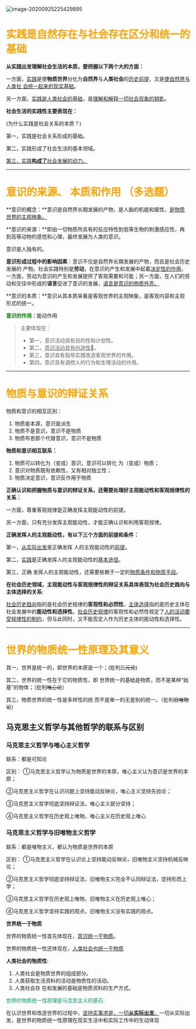 ![image-20200925225429895](https://gitee.com/HaitoChan/upload-pic-typora/raw/master/null/image-20200925225429895.png)

# <font color=orange>实践是自然存在与社会存在区分和统一的基础</font>

**从实践出发理解社会生活的本质，要把握以下两个大的方面：**

一方面，<u>实践</u>是使**物质世界**分化为**自然界**与**人类社会**的<u>历史前提</u>，又是<u>使自然界与人类社 会统一起来的现实基础</u>。

另一方面，<u>实践是人类社会的基础</u>，是<u>理解和解释一切社会现象的钥匙</u>。

**社会生活的实践性主要表现在：**

(为什么实践是社会关系的本质？)

第一，实践是社会关系形成的基础。

第二，实践形成了社会生活的基本领域。

<u>第三，实践**构成了**社会发展的动力。</u>

------

# <font color=orange>意识的来源、 本质和作用 （多选题）</font>

**意识的概念：**意识是自然界长期发展的产物，是人脑的机能和属性，<u>是物质世界的主观映象。</u>

**意识的来源：**即由一切物质所具有的反应特性到低等生物的刺激感应性，再到高等动物的感觉和心理，最终发展为人类的意识。

意识是人独有的。

**意识形成过程中的影响因素**：意识不仅是自然界长期发展的产物，而且是社会历史发展的 产物。社会实践特别是**劳动**，在意识的产生和发展中起着<u>决定性的作用</u>。一方面，劳动为意识的产生和发展提供了客观需要和可能；另一方面，在人们的劳动和交往中形成的**语言**促进了意识的发展，<u>语言是意识的物质外壳。</u>

**意识的本质：**意识从其本质来看是客观世界的主观映象，是客观内容和主观形式的统一。

<font color=green>**意识的作用：**</font>能动作用

> 主要体现在：
>
> - 第一，意识活动具有目的性和计划性。
> - 第二，<u>意识活动具有创造性</u>🔺。
> - 第三，意识具有指导实践改造客观世界的作用。
> - 第四，意识具有调控人的行为和生理活动的作用。

-----

# <font color=orange>物质与意识的辩证关系</font>

物质和意识的相互区别：

1. 物质是本源，意识是派生
2. 物质不是意识，意识不是物质
3. 物质布恩那个代替意识，意识不是物质

**物质和意识相互联系：**

1. 物质可以转化为（变成）意识，意识可以转化 为（变成）物质； 
2. 意识对物质既有依赖性，又有相对独立性；
3. 物质决定意识，意识反作用于物质

**正确认识和把握物质与意识的辩证关系，还需要处理好主观能动性和客观规律性的关系：**

一方面，尊重客观规律是正确发挥主观能动性的前提。

另一方面，只有充分发挥主观能动性，才能正确认识和利用客观规律。

**正确发挥人的主观能动性，有以下三个方面的前提和条件：**

第一，<u>从实际出发</u>是正确发挥 人的主观能动性的<u>前提</u>。

第二，<u>实践</u>是正确发挥人的主观能动性的<u>基本途径</u>。

第三，正确 发挥人的主观能动性，还需要依赖于一定的<u>物质条件和物质手段</u>。

**在社会历史领域，主观能动性与客观规律性的辩证关系具体表现为社会历史趋向与主体选择的关系**:

<u>社会历史趋向</u>指的是社会历史规律的**客观性和必然性**，<u>主体选择</u>指的是历史主体在社会发展中的**能动性和选择性**。<u>社会历史规律</u>的客观性和必然性规定了<u>人的活动要受规律性的制约</u>，但与此同时，又不能否定人作为历史主体的能动性和选择性。

-----

# <font color=orange>世界的物质统一性原理及其意义</font>

其一，世界是统一的，即世界的本原是一个；(批判~~二元论~~)

其二，世界的统一性在于它的物质性，即 世界统一的基础是物质，而不是某种“始基”的物体；（批判~~唯心论~~）

其三，物质世界的统一性是多样性的统 而不是单一的无差别的统一。（批判~~旧唯物论~~）

## **马克思主义哲学与其他哲学的联系与区别**

### **马克思主义哲学与唯心主义哲学**

联系：都是可知论

区别： ①马克思主义哲学认为物质是世界的本原，唯心主义认为意识是世界的本原；

②马克思主义哲学在认识问题上坚持能动反映论，唯心主义坚持先验论；

③马克思主义哲学彻底坚持辩证法，唯心主义部分坚持； 

④马克思主义哲学在历史观上唯物，唯心主义在历史观上唯心

### **马克思主义哲学与旧唯物主义哲学**

联系：都是唯物主义，都认为物质是世界的本原

区别： ①马克思主义哲学在认识论上坚持能动反映论，旧唯物主义坚持机械反映论；

②马克思主义哲学彻底坚持辩证法，旧唯物主义完全不认同辩证法，坚持形而上学；

③马克思主义哲学在历史观上唯物，旧唯物主义在历史观上唯心；

④马克思主义哲学坚持实践的观点，旧唯物主义没有实践的观点。

**世界统一于物质**

世界的物质统一性首先体现在，<u>意识统一于物质</u>。

世界的物质统一性还体现在，<u>人类社会也统一于物质</u>

**人类社会的物质性**:

1. 人类社会是物质世界的组成部分。
2. 人类获取生活资料的活动是物质性的活动。
3. 人类社会存 在和发展的基础是物质资料的生产方式。

<font color=#009966>世界的物质统一性原理是马克思主义的基石:</font>

在认识世界和改造世界的过程中，<u>坚持实事求是，一切**从实际出发**。</u>一切从实际出发，是世界的物质统一性原理在现实生活中和实际工作中的生动体现